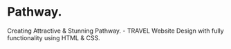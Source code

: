 # Pathway.
Creating Attractive &amp; Stunning Pathway. - TRAVEL Website Design with fully functionality using HTML &amp; CSS.